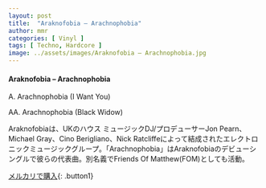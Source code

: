 ```yaml
---
layout: post
title:  "Araknofobia – Arachnophobia"
author: mmr
categories: [ Vinyl ]
tags: [ Techno, Hardcore ]
image: ../assets/images/Araknofobia – Arachnophobia.jpg
---
```


#### Araknofobia – Arachnophobia

A. Arachnophobia (I Want You)

AA. Arachnophobia (Black Widow)

Araknofobiaは、UKのハウス ミュージックDJ/プロデューサーJon Pearn、Michael Gray、Cino Berigliano、Nick Ratcliffeによって結成されたエレクトロニックミュージックグループ。「Arachnophobia」はAraknofobiaのデビューシングルで彼らの代表曲。別名義でFriends Of Matthew(FOM)としても活動。

[メルカリで購入](https://jp.mercari.com/item/m74790346352){: .button1}

